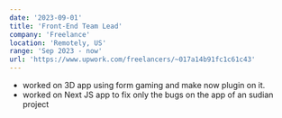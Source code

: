 ```yaml
---
date: '2023-09-01'
title: 'Front-End Team Lead'
company: 'Freelance'
location: 'Remotely, US'
range: 'Sep 2023 - now'
url: 'https://www.upwork.com/freelancers/~017a14b91fc1c61c43'
---
```


- worked on 3D app using form gaming and make now plugin on it.
- worked on Next JS app to fix only the bugs on the app of an sudian project
